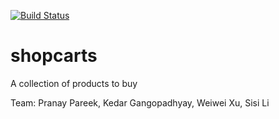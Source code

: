[![Build Status](https://travis-ci.org/littleorangeplanet/shopcarts.svg?branch=master)](https://travis-ci.org/littleorangeplanet/shopcarts)

# shopcarts
A collection of products to buy

Team: Pranay Pareek, Kedar Gangopadhyay, Weiwei Xu, Sisi Li

